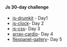 #### Js 30-day challenge

* [js-drumkit](js-drumkit/) - Day1
* [js-clock](js-clock/)- Day 2  
* [js-css](js-css/)- Day 3
* [array-cardio](array-cardio/)- Day 4
* [flexpanel-gallery](flexpanel-gallery/)- Day 5